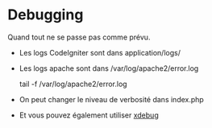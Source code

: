 # Debugging

Quand tout ne se passe pas comme prévu.

* Les logs CodeIgniter sont dans application/logs/
* Les logs apache sont dans /var/log/apache2/error.log

    tail -f /var/log/apache2/error.log

* On peut changer le niveau de verbosité dans index.php

* Et vous pouvez également utiliser [xdebug](xdebug.md)   

